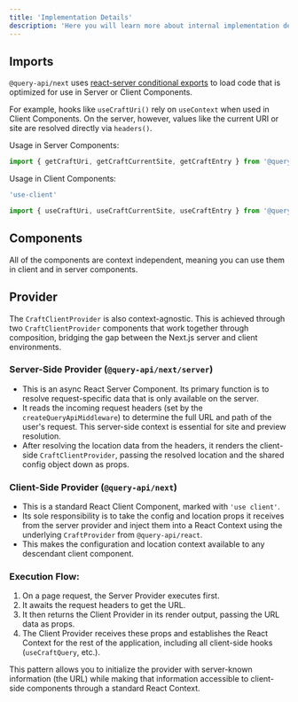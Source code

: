 ```yaml
---
title: 'Implementation Details'
description: 'Here you will learn more about internal implementation detail of the library.'
---
```


## Imports

`@query-api/next` uses [react-server conditional exports](https://github.com/reactjs/rfcs/blob/main/text/0227-server-module-conventions.md#react-server-conditional-exports) 
to load code that is optimized for use in Server or Client Components. 

For example, hooks like `useCraftUri()` rely on `useContext` when used in Client Components.
On the server, however, values like the current URI or site are resolved directly via `headers()`.

Usage in Server Components:

```ts [rsc.ts]
import { getCraftUri, getCraftCurrentSite, getCraftEntry } from '@query-api/next/server'
```

Usage in Client Components:

```ts [rcc.ts]
'use-client'

import { useCraftUri, useCraftCurrentSite, useCraftEntry } from '@query-api/next'
```

## Components

All of the components are context independent, meaning you can use them in client and in server components.

## Provider

The `CraftClientProvider` is also context-agnostic. This is achieved through two `CraftClientProvider` components that work together through composition, bridging the gap between the Next.js server and client environments.

### Server-Side Provider (`@query-api/next/server`)

- This is an async React Server Component. Its primary function is to resolve request-specific data that is only available on the server.
- It reads the incoming request headers (set by the `createQueryApiMiddleware`) to determine the full URL and path of the user's request. This server-side context is essential for site and preview resolution.
- After resolving the location data from the headers, it renders the client-side `CraftClientProvider`, passing the resolved location and the shared config object down as props.


### Client-Side Provider (`@query-api/next`)

-  This is a standard React Client Component, marked with `'use client'`.
-  Its sole responsibility is to take the config and location props it receives from the server provider and inject them into a React Context using the underlying `CraftProvider` from `@query-api/react`.
-  This makes the configuration and location context available to any descendant client component.

### Execution Flow:
1. On a page request, the Server Provider executes first.
2. It awaits the request headers to get the URL.
3. It then returns the Client Provider in its render output, passing the URL data as props.
4. The Client Provider receives these props and establishes the React Context for the rest of the application, including all client-side hooks (`useCraftQuery`, etc.).


This pattern allows you to initialize the provider with server-known information (the URL) while making that information accessible to client-side components through a standard React Context.